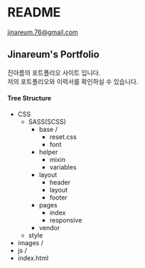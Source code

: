 # README
jinareum.76@gmail.com

## Jinareum's Portfolio 
진아름의 포트폴리오 사이트 입니다. <br>
저의 포트폴리오와 이력서를 확인하실 수 있습니다.

#### Tree Structure
* CSS
    + SASS(SCSS) 
        +  base /
            - reset.css
	        - font
      + helper
        - mixin
        - variables
      + layout
        - header
        - layout
        - footer
      + pages
        - index
        - responsive
      + vendor
    + style
* images /
* js /
* index.html 
